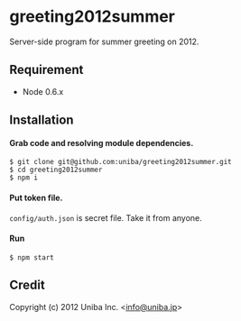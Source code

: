 # greeting2012summer

Server-side program for summer greeting on 2012.

## Requirement

* Node 0.6.x

## Installation

#### Grab code and resolving module dependencies.

    $ git clone git@github.com:uniba/greeting2012summer.git
    $ cd greeting2012summer
    $ npm i

#### Put token file.

`config/auth.json` is secret file. Take it from anyone.

#### Run
    
    $ npm start

## Credit

Copyright (c) 2012 Uniba Inc. &lt;info@uniba.jp&gt;